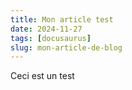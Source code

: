 ```yaml
---
title: Mon article test
date: 2024-11-27
tags: [docusaurus]
slug: mon-article-de-blog
---
```



Ceci est un test